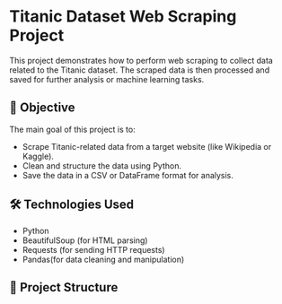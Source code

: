 # Titanic Dataset Web Scraping Project

This project demonstrates how to perform web scraping to collect data related to the Titanic dataset. The scraped data is then processed and saved for further analysis or machine learning tasks.

## 📌 Objective

The main goal of this project is to:
- Scrape Titanic-related data from a target website (like Wikipedia or Kaggle).
- Clean and structure the data using Python.
- Save the data in a CSV or DataFrame format for analysis.

## 🛠️ Technologies Used

- Python
- BeautifulSoup (for HTML parsing)
- Requests (for sending HTTP requests)
- Pandas(for data cleaning and manipulation)

## 📂 Project Structure

